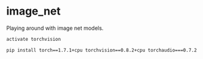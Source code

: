 # image_net
Playing around with image net models.

```sh
activate torchvision
```

```sh
pip install torch==1.7.1+cpu torchvision==0.8.2+cpu torchaudio===0.7.2 -f https://download.pytorch.org/whl/torch_stable.html
```